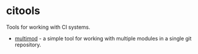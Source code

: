 # citools

Tools for working with CI systems.

- [multimod](multimod) - a simple tool for working with multiple modules in a single git repository.
